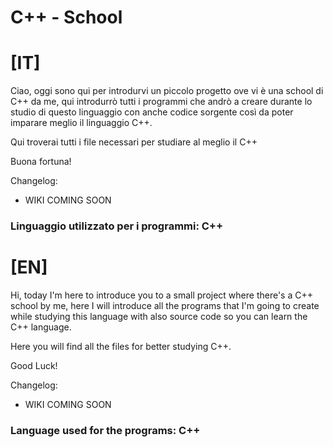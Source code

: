 # C++ - School

# [IT]

Ciao, oggi sono qui per introdurvi un piccolo progetto ove vi è una school di C++ da me, qui introdurrò tutti i programmi che andrò a creare durante lo studio di questo linguaggio con anche codice sorgente così da poter imparare meglio il linguaggio C++.

Qui troverai tutti i file necessari per studiare al meglio il C++

Buona fortuna!

Changelog:

- WIKI COMING SOON

### Linguaggio utilizzato per i programmi: C++

# [EN]

Hi, today I'm here to introduce you to a small project where there's a C++ school by me, here I will introduce all the programs that I'm going to create while studying this language with also source code so you can learn the C++ language.

Here you will find all the files for better studying C++.

Good Luck!

Changelog:

- WIKI COMING SOON

### Language used for the programs: C++

